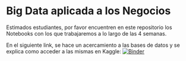 # Big Data aplicada a los Negocios

Estimados estudiantes, por favor encuentren en este repositorio los Notebooks con los que trabajaremos a lo largo de las 4 semanas.

En el siguiente link, se hace un acercamiento a las bases de datos y se explica como acceder a las mismas en Kaggle:
[![Binder](https://mybinder.org/badge_logo.svg)](https://mybinder.org/v2/gh/marcecevallos/UDLA_Analitica_predictiva.git/main?labpath=Antes%20de%20empezar_Datasets.ipynb)
